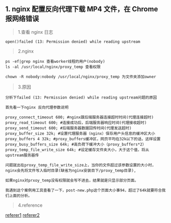 ## 1. nginx 配置反向代理下载 MP4 文件，在 Chrome 报网络错误

> 1.查看 nginx 日志

```
open()failed (13: Permission denied) while reading upstream
```

> 2.nginx

```
ps -ef|grep nginx 查看worker线程的用户(nobody)
ls -al /usr/local/nginx/proxy_temp 查看权限

chown -R nobody:nobody /usr/local/nginx/proxy_temp 为文件夹添加owner
```

> 3.原因

```
分析下failed (13: Permission denied) while reading upstream问题的原因

首先看一下nginx 反向代理参数说明

proxy_connect_timeout 600; #nginx跟后端服务器连接超时时间(代理连接超时)
proxy_read_timeout 600; #连接成功后，后端服务器响应时间(代理接收超时)
proxy_send_timeout 600; #后端服务器数据回传时间(代理发送超时)
proxy_buffer_size 32k; #设置代理服务器（nginx）保存用户头信息的缓冲区大小
proxy_buffers 4 32k; #proxy_buffers缓冲区，网页平均在32k以下的话，这样设置
proxy_busy_buffers_size 64k; #高负荷下缓冲大小（proxy_buffers*2）
proxy_temp_file_write_size 64k; #设定缓存文件夹大小，大于这个值，将从upstream服务器传

问题就出在proxy_temp_file_write_size上，当你的文件超过该参数设置的大小时，nginx会先将文件写入临时目录(缺省为nginx安装目下/proxy_temp目录),

如果nginx对prxoy_temp没有权限就会写不进去，结果就是只显示部分页面。

我遇到这个案例用工具查看了一下，post-new.php这个页面大小事94，超过了64k就要符合我们上面的分析。
```

> 4.reference

[referer1](https://blog.csdn.net/xiangguiwang/article/details/78662528)
[referer2](http://www.nginx.cn/695.html)
